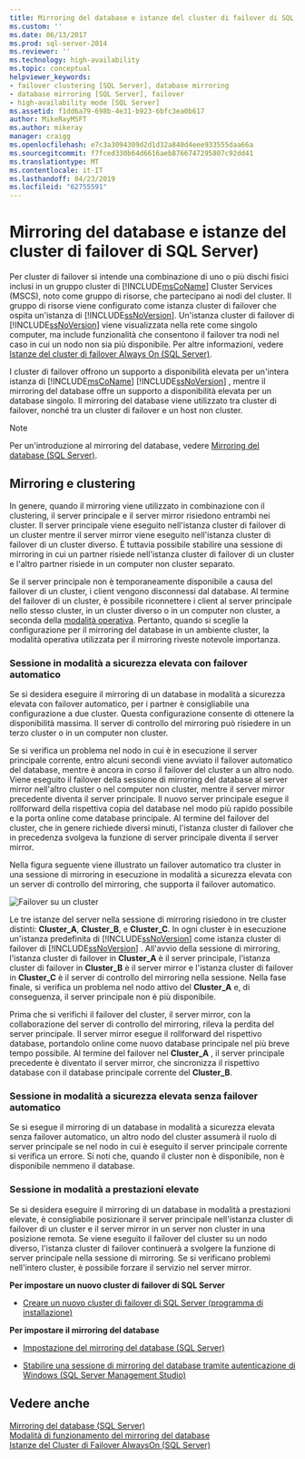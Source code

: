 ```yaml
---
title: Mirroring del database e istanze del cluster di failover di SQL Server | Microsoft Docs
ms.custom: ''
ms.date: 06/13/2017
ms.prod: sql-server-2014
ms.reviewer: ''
ms.technology: high-availability
ms.topic: conceptual
helpviewer_keywords:
- failover clustering [SQL Server], database mirroring
- database mirroring [SQL Server], failover
- high-availability mode [SQL Server]
ms.assetid: f1dd6a79-698b-4e31-b923-6bfc3ea0b617
author: MikeRayMSFT
ms.author: mikeray
manager: craigg
ms.openlocfilehash: e7c3a3094309d2d1d32a840d4eee933555daa66a
ms.sourcegitcommit: f7fced330b64d6616aeb8766747295807c92dd41
ms.translationtype: MT
ms.contentlocale: it-IT
ms.lasthandoff: 04/23/2019
ms.locfileid: "62755591"
---
```

# <a name="database-mirroring-and-sql-server-failover-cluster-instances"></a>Mirroring del database e istanze del cluster di failover di SQL Server)
  Per cluster di failover si intende una combinazione di uno o più dischi fisici inclusi in un gruppo cluster di [!INCLUDE[msCoName](../../includes/msconame-md.md)] Cluster Services (MSCS), noto come gruppo di risorse, che partecipano ai nodi del cluster. Il gruppo di risorse viene configurato come istanza cluster di failover che ospita un'istanza di [!INCLUDE[ssNoVersion](../../includes/ssnoversion-md.md)]. Un'istanza cluster di failover di [!INCLUDE[ssNoVersion](../../includes/ssnoversion-md.md)] viene visualizzata nella rete come singolo computer, ma include funzionalità che consentono il failover tra nodi nel caso in cui un nodo non sia più disponibile. Per altre informazioni, vedere [Istanze del cluster di failover Always On (SQL Server)](../../sql-server/failover-clusters/windows/always-on-failover-cluster-instances-sql-server.md).  
  
 I cluster di failover offrono un supporto a disponibilità elevata per un'intera istanza di [!INCLUDE[msCoName](../../includes/msconame-md.md)] [!INCLUDE[ssNoVersion](../../includes/ssnoversion-md.md)] , mentre il mirroring del database offre un supporto a disponibilità elevata per un database singolo. Il mirroring del database viene utilizzato tra cluster di failover, nonché tra un cluster di failover e un host non cluster.  
  
> [!NOTE]  
>  Per un'introduzione al mirroring del database, vedere [Mirroring del database &#40;SQL Server&#41;](database-mirroring-sql-server.md).  
  
## <a name="mirroring-and-clustering"></a>Mirroring e clustering  
 In genere, quando il mirroring viene utilizzato in combinazione con il clustering, il server principale e il server mirror risiedono entrambi nei cluster. Il server principale viene eseguito nell'istanza cluster di failover di un cluster mentre il server mirror viene eseguito nell'istanza cluster di failover di un cluster diverso. È tuttavia possibile stabilire una sessione di mirroring in cui un partner risiede nell'istanza cluster di failover di un cluster e l'altro partner risiede in un computer non cluster separato.  
  
 Se il server principale non è temporaneamente disponibile a causa del failover di un cluster, i client vengono disconnessi dal database. Al termine del failover di un cluster, è possibile riconnettere i client al server principale nello stesso cluster, in un cluster diverso o in un computer non cluster, a seconda della [modalità operativa](database-mirroring-operating-modes.md). Pertanto, quando si sceglie la configurazione per il mirroring del database in un ambiente cluster, la modalità operativa utilizzata per il mirroring riveste notevole importanza.  
  
### <a name="high-safety-mode-session-with-automatic-failover"></a>Sessione in modalità a sicurezza elevata con failover automatico  
 Se si desidera eseguire il mirroring di un database in modalità a sicurezza elevata con failover automatico, per i partner è consigliabile una configurazione a due cluster. Questa configurazione consente di ottenere la disponibilità massima. Il server di controllo del mirroring può risiedere in un terzo cluster o in un computer non cluster.  
  
 Se si verifica un problema nel nodo in cui è in esecuzione il server principale corrente, entro alcuni secondi viene avviato il failover automatico del database, mentre è ancora in corso il failover del cluster a un altro nodo. Viene eseguito il failover della sessione di mirroring del database al server mirror nell'altro cluster o nel computer non cluster, mentre il server mirror precedente diventa il server principale. Il nuovo server principale esegue il rollforward della rispettiva copia del database nel modo più rapido possibile e la porta online come database principale. Al termine del failover del cluster, che in genere richiede diversi minuti, l'istanza cluster di failover che in precedenza svolgeva la funzione di server principale diventa il server mirror.  
  
 Nella figura seguente viene illustrato un failover automatico tra cluster in una sessione di mirroring in esecuzione in modalità a sicurezza elevata con un server di controllo del mirroring, che supporta il failover automatico.  
  
 ![Failover su un cluster](../media/dbm-and-failover-clustering.gif "Failover su un cluster")  
  
 Le tre istanze del server nella sessione di mirroring risiedono in tre cluster distinti: **Cluster_A**, **Cluster_B**, e **Cluster_C**. In ogni cluster è in esecuzione un'istanza predefinita di [!INCLUDE[ssNoVersion](../../includes/ssnoversion-md.md)] come istanza cluster di failover di [!INCLUDE[ssNoVersion](../../includes/ssnoversion-md.md)] . All'avvio della sessione di mirroring, l'istanza cluster di failover in **Cluster_A** è il server principale, l'istanza cluster di failover in **Cluster_B** è il server mirror e l'istanza cluster di failover in **Cluster_C** è il server di controllo del mirroring nella sessione. Nella fase finale, si verifica un problema nel nodo attivo del **Cluster_A** e, di conseguenza, il server principale non è più disponibile.  
  
 Prima che si verifichi il failover del cluster, il server mirror, con la collaborazione del server di controllo del mirroring, rileva la perdita del server principale. Il server mirror esegue il rollforward del rispettivo database, portandolo online come nuovo database principale nel più breve tempo possibile. Al termine del failover nel **Cluster_A** , il server principale precedente è diventato il server mirror, che sincronizza il rispettivo database con il database principale corrente del **Cluster_B**.  
  
### <a name="high-safety-mode-session-without-automatic-failover"></a>Sessione in modalità a sicurezza elevata senza failover automatico  
 Se si esegue il mirroring di un database in modalità a sicurezza elevata senza failover automatico, un altro nodo del cluster assumerà il ruolo di server principale se nel nodo in cui è eseguito il server principale corrente si verifica un errore. Si noti che, quando il cluster non è disponibile, non è disponibile nemmeno il database.  
  
### <a name="high-performance-mode-session"></a>Sessione in modalità a prestazioni elevate  
 Se si desidera eseguire il mirroring di un database in modalità a prestazioni elevate, è consigliabile posizionare il server principale nell'istanza cluster di failover di un cluster e il server mirror in un server non cluster in una posizione remota. Se viene eseguito il failover del cluster su un nodo diverso, l'istanza cluster di failover continuerà a svolgere la funzione di server principale nella sessione di mirroring. Se si verificano problemi nell'intero cluster, è possibile forzare il servizio nel server mirror.  
  
 **Per impostare un nuovo cluster di failover di SQL Server**  
  
-   [Creare un nuovo cluster di failover di SQL Server &#40;programma di installazione&#41;](../../sql-server/failover-clusters/install/create-a-new-sql-server-failover-cluster-setup.md)  
  
 **Per impostare il mirroring del database**  
  
-   [Impostazione del mirroring del database &#40;SQL Server&#41;](setting-up-database-mirroring-sql-server.md)  
  
-   [Stabilire una sessione di mirroring del database tramite autenticazione di Windows &#40;SQL Server Management Studio&#41;](establish-database-mirroring-session-windows-authentication.md)  
  
## <a name="see-also"></a>Vedere anche  
 [Mirroring del database &#40;SQL Server&#41;](database-mirroring-sql-server.md)   
 [Modalità di funzionamento del mirroring del database](database-mirroring-operating-modes.md)   
 [Istanze del Cluster di Failover AlwaysOn (SQL Server)](../../sql-server/failover-clusters/windows/always-on-failover-cluster-instances-sql-server.md) 
  
  
